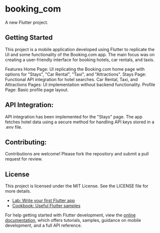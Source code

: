 # booking_com

A new Flutter project.

## Getting Started

This project is a mobile application developed using Flutter to replicate the UI and some functionality of the Booking.com app. The main focus was on creating a user-friendly interface for booking hotels, car rentals, and taxis.

Features
Home Page: UI replicating the Booking.com home page with options for "Stays", "Car Rental", "Taxi", and "Attractions".
Stays Page: Functional API integration for hotel searches.
Car Rental, Taxi, and Attractions Pages: UI implementation without backend functionality.
Profile Page: Basic profile page layout.
## API Integration:

API integration has been implemented for the "Stays" page. The app fetches hotel data using a secure method for handling API keys stored in a .env file.
## Contributing:

Contributions are welcome! Please fork the repository and submit a pull request for review.
## License
This project is licensed under the MIT License. See the LICENSE file for more details.


- [Lab: Write your first Flutter app](https://docs.flutter.dev/get-started/codelab)
- [Cookbook: Useful Flutter samples](https://docs.flutter.dev/cookbook)

For help getting started with Flutter development, view the
[online documentation](https://docs.flutter.dev/), which offers tutorials,
samples, guidance on mobile development, and a full API reference.
